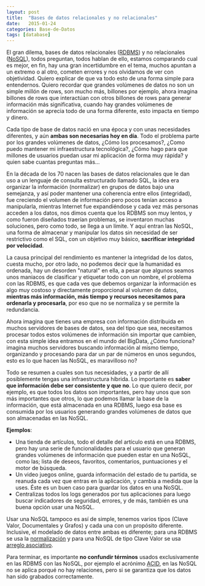 ```yaml
---
layout: post
title:  "Bases de datos relacionales y no relacionales"
date:   2015-01-24
categories: Base-de-Datos
tags: [database]
---
```


El gran dilema, bases de datos relacionales ([RDBMS](http://en.wikipedia.org/wiki/Relational_database_management_system)) y no relacionales ([NoSQL](http://martinfowler.com/bliki/NosqlDefinition.html)), todos preguntan, todos hablan de ello, estamos comparando cual es mejor, en fin, hay una gran incertidumbre en el tema, muchos apuntan a un extremo o al otro, cometen errores y nos olvidamos de ver con objetividad. Quiero explicar de que va todo esto de una forma simple para entendernos. Quiero recordar que grandes volúmenes de datos no son un simple millón de rows, son mucho más, billones por ejemplo, ahora imagina billones de rows que interactúan con otros billones de rows para generar información más significativa, cuando hay grandes volúmenes de información se aprecia todo de una forma diferente, esto impacta en tiempo y dinero.

Cada tipo de base de datos nació en una época y con unas necesidades diferentes, y aún **ambas son necesarias hoy en día**. Todo el problema parte por los grandes volúmenes de datos, ¿Cómo los procesamos?, ¿Como puedo mantener mi infraestructura tecnológica?, ¿Cómo hago para que millones de usuarios puedan usar mi aplicación de forma muy rápida? y quien sabe cuantas preguntas más...

En la década de los 70 nacen las bases de datos relacionales que le dan uso a un lenguaje de consulta estructurado llamado SQL, la idea era organizar la información (normalizar) en grupos de datos bajo una semejanza, y así poder mantener una coherencia entre ellos (integridad), fue creciendo el volumen de información pero pocos tenían acceso a manipularla, mientras Internet fue expandiéndose y cada vez más personas acceden a los datos, nos dimos cuenta que los RDBMS son muy lentos, y como fueron diseñados traerían problemas, se inventaron muchas soluciones, pero como todo, se llega a un límite. Y aquí entran las NoSQL, una forma de almacenar y manipular los datos sin necesidad de ser restrictivo como el SQL, con un objetivo muy básico, **sacrificar integridad por velocidad**.

La causa principal del rendimiento es mantener la integridad de los datos, cuesta mucho, por otro lado, no podemos decir que la humanidad es ordenada, hay un desorden "natural" en ella, a pesar que algunos seamos unos maniacos de clasificar y etiquetar todo con un nombre, el problema con las RDBMS, es que cada ves que debemos organizar la información es algo muy costoso y directamente proporcional al volumen de datos, **mientras más información, más tiempo y recursos necesitamos para ordenarla y procesarla**, por eso que no se normaliza y se permite la redundancia.

Ahora imagina que tienes una empresa con información distribuida en muchos servidores de bases de datos, sea del tipo que sea, necesitamos procesar todos estos volúmenes de información sin importar que cambien, con esta simple idea entramos en el mundo del BigData, ¿Cómo funciona? imagina muchos servidores buscando información al mismo tiempo, organizando y procesando para dar un par de números en unos segundos, esto es lo que hacen las NoSQL, es maravilloso no?

Todo se resumen a cuales son tus necesidades, y a partir de allí posiblemente tengas una infraestructura híbrida. Lo importante es **saber que información debe ser consistente y que no**. Lo que quiero decir, por ejemplo, es que todos los datos son importantes, pero hay unos que son más importantes que otros, lo que podemos llamar la base de la información, que está almacenada en una RDBMS, luego esa base es consumida por los usuarios generando grandes volúmenes de datos que son almacenadas en las NoSQL.

**Ejemplos**:

* Una tienda de artículos, todo el detalle del artículo está en una RDBMS, pero hay una serie de funcionalidades para el usuario que generan grandes volúmenes de información que pueden estar en una NoSQL, como las; lista de deseos, favoritos, comentarios, puntuaciones y el motor de búsqueda.
* Un video juegos online, guarda información del estado de tu partida, se reanuda cada vez que entras en la aplicación, y cambia a medida que la uses. Éste es un buen caso para guardar los datos en una NoSQL.
* Centralizas todos los logs generados por tus aplicaciones para luego buscar indicadores de seguridad, errores, y de más, también es una buena opción usar una NoSQL.

Usar una NoSQL tampoco es así de simple, tenemos varios tipos (Clave Valor, Documentales y Grafos) y cada una con un propósito diferente. Inclusive, el modelado de datos entre ambas es diferente; para una RDBMS se usa la [normalización](http://en.wikipedia.org/wiki/Database_normalization) y para una NoSQL de tipo Clave Valor se usa [arreglo asociativo](http://en.wikipedia.org/wiki/Associative_array).

Para terminar, es importante **no confundir términos** usados exclusivamente en las RDBMS con las NoSQL, por ejemplo el acrónimo [ACID](http://es.wikipedia.org/wiki/ACID), en las NoSQL no se aplica porqué no hay relaciones, pero si se garantiza que los datos han sido grabados correctamente.

